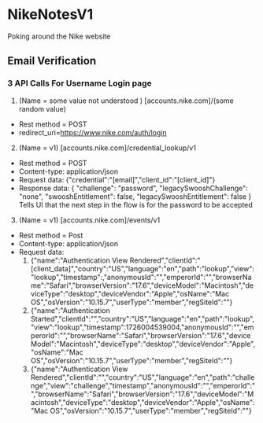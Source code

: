 # NikeNotesV1
Poking around the Nike website 

## Email Verification

### 3 API Calls For Username Login page

1. (Name = some value not understood ) [accounts.nike.com]/(some random value)
* Rest method = POST 
* redirect_uri=https://www.nike.com/auth/login
2. (Name = v1) [accounts.nike.com]/credential_lookup/v1
  * Rest method = POST
  * Content-type: application/json
  * Request data: {"credential":"[email]","client_id":"[client_id]"}
  * Response data: {
    "challenge": "password",
    "legacySwooshChallenge": "none",
    "swooshEntitlement": false,
    "legacySwooshEntitlement": false
}
    Tells UI that the next step in the flow is for the password to be accepted 
3. (Name = v1) [accounts.nike.com]/events/v1
  * Rest method = Post
  * Content-type: application/json
  * Request data:
     1. {"name":"Authentication View Rendered","clientId":"[client_data]","country":"US","language":"en","path":"lookup","view":"lookup","timestamp":,"anonymousId":"","emperorId":"","browserName":"Safari","browserVersion":"17.6","deviceModel":"Macintosh","deviceType":"desktop","deviceVendor":"Apple","osName":"Mac OS","osVersion":"10.15.7","userType":"member","regSiteId":""}
     2. {"name":"Authentication Started","clientId":"","country":"US","language":"en","path":"lookup","view":"lookup","timestamp":1726004539004,"anonymousId":"","emperorId":"","browserName":"Safari","browserVersion":"17.6","deviceModel":"Macintosh","deviceType":"desktop","deviceVendor":"Apple","osName":"Mac OS","osVersion":"10.15.7","userType":"member","regSiteId":""}
     3. {"name":"Authentication View Rendered","clientId":"","country":"US","language":"en","path":"challenge","view":"challenge","timestamp","anonymousId":"","emperorId":"","browserName":"Safari","browserVersion":"17.6","deviceModel":"Macintosh","deviceType":"desktop","deviceVendor":"Apple","osName":"Mac OS","osVersion":"10.15.7","userType":"member","regSiteId":""}
